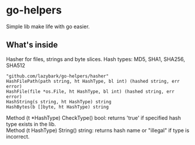 # go-helpers
Simple lib make life with go easier.
## What's inside
Hasher for files, strings and byte slices.
Hash types: MD5, SHA1, SHA256, SHA512
```
"github.com/lazybark/go-helpers/hasher"
HashFilePath(path string, ht HashType, bl int) (hashed string, err error)
HashFile(file *os.File, ht HashType, bl int) (hashed string, err error)
HashString(s string, ht HashType) string
HashBytes(b []byte, ht HashType) string
```
Method (t \*HashType) CheckType() bool: returns 'true' if specified hash type exists in the lib. <br>
Method (t HashType) String() string: returns hash name or "illegal" if type is incorrect.
